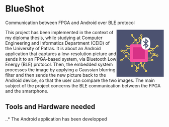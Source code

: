 # BlueShot
Communication between FPGA and Android over BLE protocol

<img src="https://github.com/NinaP21/BlueShot/blob/master/logo.png" align="right" alt="BlueShot logo" width="150" height="150">

<p>This project has been implemented in the context of my diploma thesis, while studying at Computer Engineering and Informatics Department (CEID) of the University of Patras. It is about an Android application that captures a low-resolution picture and sends it to an FPGA-based system, via Bluetooth Low Energy (BLE) protocol. Then, the embedded system processes the image by applying a Gaussian blurring filter and then sends the new picture back to the Android device, so that the user can compare the two images. The main subject of the project concerns the BLE communication between the FPGA and the smartphone.</p>

## Tools and Hardware needed

..* The Android application has been developped 

